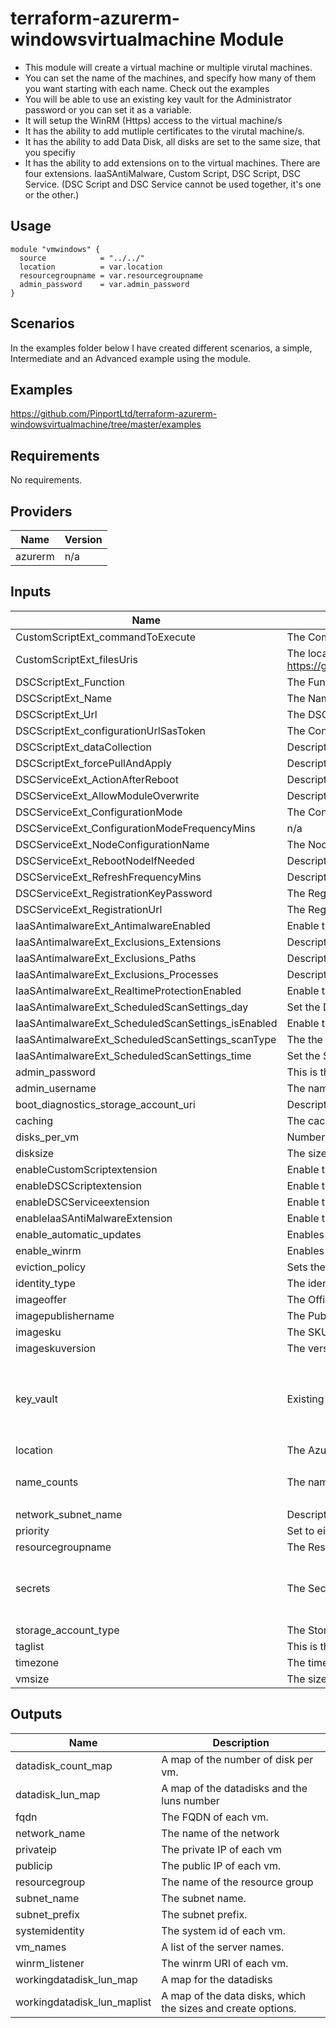 # terraform-azurerm-windowsvirtualmachine Module

* This module will create a virtual machine or multiple virutal machines.
* You can set the name of the machines, and specify how many of them you want starting with each name. Check out the examples
* You will be able to use an existing key vault for the Administrator password or you can set it as a variable.
* It will setup the WinRM (Https) access to the virtual machine/s
* It has the ability to add mutliple certificates to the virutal machine/s.
* It has the ability to add Data Disk, all disks are set to the same size, that you specifiy
* It has the ability to add extensions on to the virtual machines. There are four extensions. IaaSAntiMalware, Custom Script, DSC Script, DSC Service. (DSC Script and DSC Service cannot be used together, it's one or the other.)

## Usage

``` hcl
module "vmwindows" {
  source            = "../../"
  location          = var.location
  resourcegroupname = var.resourcegroupname
  admin_password    = var.admin_password
}
```

## Scenarios

In the examples folder below I have created different scenarios, a simple, Intermediate and an Advanced example using the module.

## Examples

https://github.com/PinportLtd/terraform-azurerm-windowsvirtualmachine/tree/master/examples

## Requirements

No requirements.

## Providers

| Name | Version |
|------|---------|
| azurerm | n/a |

## Inputs

| Name | Description | Type | Default | Required |
|------|-------------|------|---------|:--------:|
| CustomScriptExt\_commandToExecute | The Command to run e.g. powershell.exe -Command ./chocolatey.ps1; exit 0; . | `string` | `""` | no |
| CustomScriptExt\_filesUris | The location URL of the script to run e.g. https://gist.githubusercontent.com/Russtym/29dd88d6b14af89a715646c73bd03c38/raw/61e9b904164a69344364976159b34f2a66f3b6ad/installchocolatey.ps1 | `list` | `[]` | no |
| DSCScriptExt\_Function | The Function you want to run e.g. PowershellDSC | `string` | `""` | no |
| DSCScriptExt\_Name | The Name of the Script you want to run. e.g. PowerShellDSC.ps1 | `string` | `""` | no |
| DSCScriptExt\_Url | The DSC Script URL of the zip file. e.g. https://f34rd364yga367.blob.core.windows.net/dsccontainer/PowershellDSC.ps1.zip | `string` | `""` | no |
| DSCScriptExt\_configurationUrlSasToken | The Configuration URL Sas Token, from the Storage account | `string` | `""` | no |
| DSCScriptExt\_dataCollection | Description | `string` | `"enable"` | no |
| DSCScriptExt\_forcePullAndApply | Description | `bool` | `false` | no |
| DSCServiceExt\_ActionAfterReboot | Description | `string` | `"continueConfiguration"` | no |
| DSCServiceExt\_AllowModuleOverwrite | Description | `bool` | `true` | no |
| DSCServiceExt\_ConfigurationMode | The Configuration Mode can be set to one of three possibilities ApplyAndAutoCorrect, . | `string` | `"ApplyAndAutoCorrect"` | no |
| DSCServiceExt\_ConfigurationModeFrequencyMins | n/a | `number` | `15` | no |
| DSCServiceExt\_NodeConfigurationName | The Node Configuration Name e.g. PowerShellDSC.localhost | `string` | `""` | no |
| DSCServiceExt\_RebootNodeIfNeeded | Description | `bool` | `true` | no |
| DSCServiceExt\_RefreshFrequencyMins | Description | `number` | `30` | no |
| DSCServiceExt\_RegistrationKeyPassword | The Registration Key Password. This can be found using the following command: | `string` | `""` | no |
| DSCServiceExt\_RegistrationUrl | The Registration URL. This can be found using the following command. | `string` | `""` | no |
| IaaSAntimalwareExt\_AntimalwareEnabled | Enable the Antimalware | `string` | `"true"` | no |
| IaaSAntimalwareExt\_Exclusions\_Extensions | Description | `string` | `""` | no |
| IaaSAntimalwareExt\_Exclusions\_Paths | Description | `string` | `""` | no |
| IaaSAntimalwareExt\_Exclusions\_Processes | Description | `string` | `""` | no |
| IaaSAntimalwareExt\_RealtimeProtectionEnabled | Enable the Antimalware Realtime Protection | `string` | `"true"` | no |
| IaaSAntimalwareExt\_ScheduledScanSettings\_day | Set the Day settings | `string` | `"1"` | no |
| IaaSAntimalwareExt\_ScheduledScanSettings\_isEnabled | Enable the Scheduled Scan | `string` | `"true"` | no |
| IaaSAntimalwareExt\_ScheduledScanSettings\_scanType | The the Scan Type | `string` | `"Quick"` | no |
| IaaSAntimalwareExt\_ScheduledScanSettings\_time | Set the Scan time | `string` | `"120"` | no |
| admin\_password | This is the Administrator's Password. Use If you are not storing the password in a key vault. | `string` | `"PassWORD@123"` | no |
| admin\_username | The name of the administrator | `string` | `"azureadmin"` | no |
| boot\_diagnostics\_storage\_account\_uri | Description | `map` | `{}` | no |
| caching | The caching of the OS Disk | `string` | `"ReadWrite"` | no |
| disks\_per\_vm | Number of disk per VM | `number` | `0` | no |
| disksize | The size of the disk in GB. This will apply to all Data Disks | `number` | `32` | no |
| enableCustomScriptextension | Enable the Custom Script Extension | `bool` | `false` | no |
| enableDSCScriptextension | Enable the DSC Script Extension | `bool` | `false` | no |
| enableDSCServiceextension | Enable the DSC Service Extension. | `bool` | `false` | no |
| enableIaaSAntiMalwareExtension | Enable the IaaSAntiMalware Extension | `bool` | `false` | no |
| enable\_automatic\_updates | Enables auto updates on the VM | `bool` | `true` | no |
| enable\_winrm | Enables WinRM | `map` | `{}` | no |
| eviction\_policy | Sets the evition policy if the VM is set to use azure Spot. The only available option is to deallocate at the moment | `string` | `"Deallocate"` | no |
| identity\_type | The identity type can be set to systemassigned or userassigned | `string` | `"SystemAssigned"` | no |
| imageoffer | The Office of the Image e.g. WindowsServer | `string` | `"WindowsServer"` | no |
| imagepublishername | The Publishers name of the image e.g. MicrosoftWindowsServer | `string` | `"MicrosoftWindowsServer"` | no |
| imagesku | The SKU of the Image e.g. 2019-DataCenter | `string` | `"2019-DataCenter"` | no |
| imageskuversion | The version of the SKU of the Image e.g. latest | `string` | `"latest"` | no |
| key\_vault | Existing Key Vault Settings | <pre>map(object({<br>    key_vault_resource_group  = string<br>    key_vault_name            = string<br>    key_vault_secret_password = string<br>  }))</pre> | `{}` | no |
| location | The Azure location of the virtual machine | `any` | n/a | yes |
| name\_counts | The name and number of machines | `map(number)` | <pre>{<br>  "foo": 1<br>}</pre> | no |
| network\_subnet\_name | Description | `string` | `"Frontend"` | no |
| priority | Set to either Regulare or Spot. To use azure spot set to Spot | `string` | `"Regular"` | no |
| resourcegroupname | The Resource Group Name | `any` | n/a | yes |
| secrets | The Secrets | <pre>map(object({<br>    store = string<br>    url   = string<br>  }))</pre> | `{}` | no |
| storage\_account\_type | The Storage Account type can be one of three options | `string` | `"Standard_LRS"` | no |
| taglist | This is the tags for the Virtual Machine. | `map(string)` | `{}` | no |
| timezone | The timezone for the VMs | `string` | `"GMT Standard Time"` | no |
| vmsize | The size of the VM | `string` | `"Standard_B2ms"` | no |

## Outputs

| Name | Description |
|------|-------------|
| datadisk\_count\_map | A map of the number of disk per vm. |
| datadisk\_lun\_map | A map of the datadisks and the luns number |
| fqdn | The FQDN of each vm. |
| network\_name | The name of the network |
| privateip | The private IP of each vm |
| publicip | The public IP of each vm. |
| resourcegroup | The name of the resource group |
| subnet\_name | The subnet name. |
| subnet\_prefix | The subnet prefix. |
| systemidentity | The system id of each vm. |
| vm\_names | A list of the server names. |
| winrm\_listener | The winrm URl of each vm. |
| workingdatadisk\_lun\_map | A map for the datadisks |
| workingdatadisk\_lun\_maplist | A map of the data disks, which the sizes and create options. |

